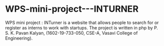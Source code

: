 # WPS-mini-project---INTURNER
WPS mini project : INTurner is a website that allows people to search for or register as interns to work with startups. The project is written in php by P. S. K. Pavan Kalyan, (1602-19-733-050, CSE-A, Vasavi College of Engineering).
